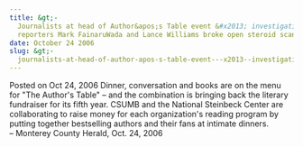 ```yaml
---
title: &gt;-
  Journalists at head of Author&apos;s Table event &#x2013; investigative
  reporters Mark FainaruWada and Lance Williams broke open steroid scandal story
date: October 24 2006
slug: &gt;-
  journalists-at-head-of-author-apos-s-table-event---x2013--investigative-reporters-mark-fainaruwada-and-lance-williams-broke-open-steroid-scandal-story
---
```





<span class="date">Posted on Oct 24, 2006    </span>
Dinner, conversation and books are on the menu for &quot;The Author&apos;s
Table&quot; &#x2013; and the combination is bringing back the literary
fundraiser for its fifth year. CSUMB and the National Steinbeck
Center are collaborating to raise money for each organization&apos;s
reading program by putting together bestselling authors and their
fans at intimate dinners.<br>
&#x2013; Monterey County Herald, Oct. 24, 2006<br/></br>





